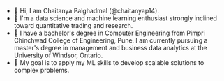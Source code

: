 - 👋 Hi, I am Chaitanya Palghadmal (@chaitanyap14).
- 👀 I'm a data science and machine learning enthusiast strongly inclined toward quantitative trading and research.
- 🌱 I have a bachelor's degree in Computer Engineering from Pimpri Chinchwad College of Engineering, Pune. I am currently pursuing a master's degree in management and business data analytics at the University of Windsor, Ontario.
- 💞️ My goal is to apply my ML skills to develop scalable solutions to complex problems.

<!---
chaitanyap14/chaitanyap14 is a ✨ special ✨ repository because its `README.md` (this file) appears on your GitHub profile.
You can click the Preview link to take a look at your changes.
--->
